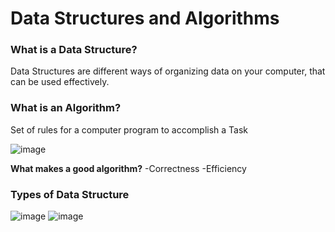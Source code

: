 # Data Structures and Algorithms
### What is a Data Structure?
Data Structures are different ways of organizing data on your computer, that can be used effectively.
### What is an Algorithm?
Set of rules for a computer program to accomplish a Task

![image](https://github.com/yashkatiyar2503/dsa/assets/92661124/3c254d51-fe9e-4c78-b168-d4bde574fd11)

**What makes a good algorithm?**
-Correctness
-Efficiency
### Types of Data Structure
![image](https://github.com/yashkatiyar2503/dsa/assets/92661124/a4851217-d836-4a91-b8e1-6094e11abd7b)
![image](https://github.com/yashkatiyar2503/dsa/assets/92661124/280b013a-9556-43c0-b6e1-68d477f74d86)
